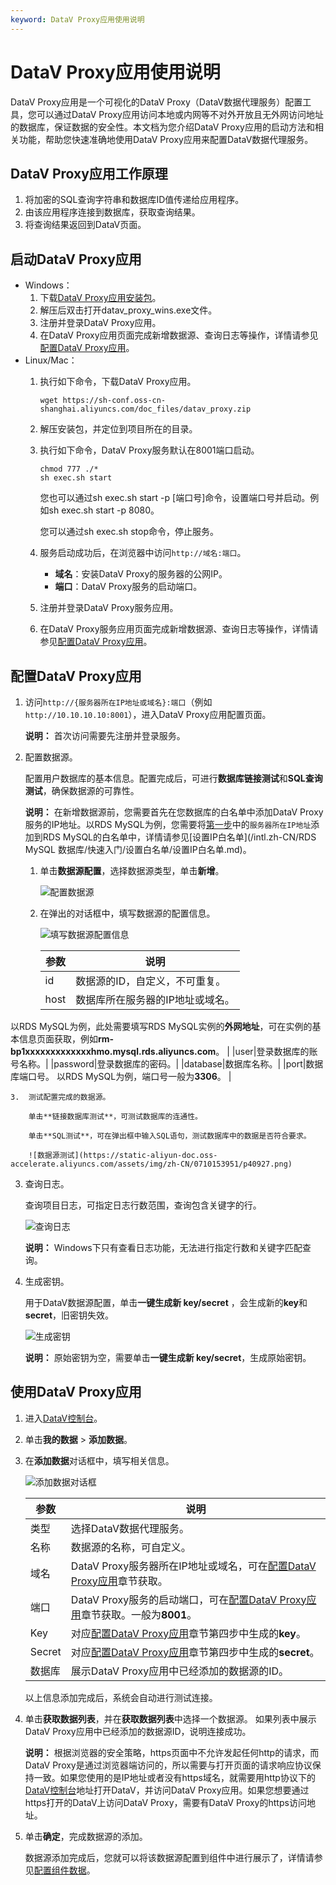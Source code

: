 ```yaml
---
keyword: DataV Proxy应用使用说明
---
```


# DataV Proxy应用使用说明

DataV Proxy应用是一个可视化的DataV Proxy（DataV数据代理服务）配置工具，您可以通过DataV Proxy应用访问本地或内网等不对外开放且无外网访问地址的数据库，保证数据的安全性。本文档为您介绍DataV Proxy应用的启动方法和相关功能，帮助您快速准确地使用DataV Proxy应用来配置DataV数据代理服务。

## DataV Proxy应用工作原理

1.  将加密的SQL查询字符串和数据库ID值传递给应用程序。
2.  由该应用程序连接到数据库，获取查询结果。
3.  将查询结果返回到DataV页面。

## 启动DataV Proxy应用

-   Windows：
    1.  下载[DataV Proxy应用安装包](https://sh-conf.oss-cn-shanghai.aliyuncs.com/doc_files/datav_proxy.zip)。
    2.  解压后双击打开datav\_proxy\_wins.exe文件。
    3.  注册并登录DataV Proxy应用。
    4.  在DataV Proxy应用页面完成新增数据源、查询日志等操作，详情请参见[配置DataV Proxy应用](#section_ncg_mtb_dhb)。
-   Linux/Mac：
    1.  执行如下命令，下载DataV Proxy应用。

        ```
        wget https://sh-conf.oss-cn-shanghai.aliyuncs.com/doc_files/datav_proxy.zip                        
        ```

    2.  解压安装包，并定位到项目所在的目录。
    3.  执行如下命令，DataV Proxy服务默认在8001端口启动。

        ```
        chmod 777 ./*
        sh exec.sh start
        ```

        您也可以通过sh exec.sh start -p \[端口号\]命令，设置端口号并启动。例如sh exec.sh start -p 8080。

        您可以通过sh exec.sh stop命令，停止服务。

    4.  服务启动成功后，在浏览器中访问`http://域名:端口`。
        -   **域名**：安装DataV Proxy的服务器的公网IP。
        -   **端口**：DataV Proxy服务的启动端口。
    5.  注册并登录DataV Proxy服务应用。
    6.  在DataV Proxy服务应用页面完成新增数据源、查询日志等操作，详情请参见[配置DataV Proxy应用](#section_ncg_mtb_dhb)。

## 配置DataV Proxy应用

1.  访问`http://{服务器所在IP地址或域名}:端口`（例如`http://10.10.10.10:8001`），进入DataV Proxy应用配置页面。

    **说明：** 首次访问需要先注册并登录服务。

2.  配置数据源。

    配置用户数据库的基本信息。配置完成后，可进行**数据库链接测试**和**SQL查询测试**，确保数据源的可靠性。

    **说明：** 在新增数据源前，您需要首先在您数据库的白名单中添加DataV Proxy服务的IP地址。以RDS MySQL为例，您需要将[第一步](#li_c0z_k0f_j2j)中的`服务器所在IP地址`添加到RDS MySQL的白名单中，详情请参见[设置IP白名单](/intl.zh-CN/RDS MySQL 数据库/快速入门/设置白名单/设置IP白名单.md)。

    1.  单击**数据源配置**，选择数据源类型，单击**新增**。

        ![配置数据源](https://static-aliyun-doc.oss-accelerate.aliyuncs.com/assets/img/zh-CN/0710153951/p40925.png)

    2.  在弹出的对话框中，填写数据源的配置信息。

        ![填写数据源配置信息](https://static-aliyun-doc.oss-accelerate.aliyuncs.com/assets/img/zh-CN/0710153951/p40926.png)

        |参数|说明|
        |--|--|
        |id|数据源的ID，自定义，不可重复。|
        |host|数据库所在服务器的IP地址或域名。

以RDS MySQL为例，此处需要填写RDS MySQL实例的**外网地址**，可在实例的基本信息页面获取，例如**rm-bp1xxxxxxxxxxxxxhmo.mysql.rds.aliyuncs.com**。 |
        |user|登录数据库的账号名称。|
        |password|登录数据库的密码。|
        |database|数据库名称。|
        |port|数据库端口号。 以RDS MySQL为例，端口号一般为**3306**。 |

    3.  测试配置完成的数据源。

        单击**链接数据库测试**，可测试数据库的连通性。

        单击**SQL测试**，可在弹出框中输入SQL语句，测试数据库中的数据是否符合要求。

        ![数据源测试](https://static-aliyun-doc.oss-accelerate.aliyuncs.com/assets/img/zh-CN/0710153951/p40927.png)

3.  查询日志。

    查询项目日志，可指定日志行数范围，查询包含关键字的行。

    ![查询日志](https://static-aliyun-doc.oss-accelerate.aliyuncs.com/assets/img/zh-CN/0710153951/p40928.png)

    **说明：** Windows下只有查看日志功能，无法进行指定行数和关键字匹配查询。

4.  生成密钥。

    用于DataV数据源配置，单击**一键生成新 key/secret** ，会生成新的**key**和**secret**，旧密钥失效。

    ![生成密钥](https://static-aliyun-doc.oss-accelerate.aliyuncs.com/assets/img/zh-CN/0710153951/p40929.png)

    **说明：** 原始密钥为空，需要单击**一键生成新 key/secret**，生成原始密钥。


## 使用DataV Proxy应用

1.  进入[DataV控制台](https://datav.alibabacloud.com/)。
2.  单击**我的数据** \> **添加数据**。
3.  在**添加数据**对话框中，填写相关信息。

    ![添加数据对话框](https://static-aliyun-doc.oss-accelerate.aliyuncs.com/assets/img/zh-CN/1710153951/p59464.png)

    |参数|说明|
    |--|--|
    |类型|选择DataV数据代理服务。|
    |名称|数据源的名称，可自定义。|
    |域名|DataV Proxy服务器所在IP地址或域名，可在[配置DataV Proxy应用](#li_c0z_k0f_j2j)章节获取。|
    |端口|DataV Proxy服务的启动端口，可在[配置DataV Proxy应用](#li_c0z_k0f_j2j)章节获取。一般为**8001**。|
    |Key|对应[配置DataV Proxy应用](#li_y67_4zf_iag)章节第四步中生成的**key**。|
    |Secret|对应[配置DataV Proxy应用](#li_y67_4zf_iag)章节第四步中生成的**secret**。|
    |数据库|展示DataV Proxy应用中已经添加的数据源的ID。|

    以上信息添加完成后，系统会自动进行测试连接。

4.  单击**获取数据列表**，并在**获取数据列表**中选择一个数据源。 如果列表中展示DataV Proxy应用中已经添加的数据源ID，说明连接成功。

    **说明：** 根据浏览器的安全策略，https页面中不允许发起任何http的请求，而DataV Proxy是通过浏览器端访问的，所以需要与打开页面的请求响应协议保持一致。如果您使用的是IP地址或者没有https域名，就需要用http协议下的[DataV控制台](https://datav.alibabacloud.com/)地址打开DataV，并访问DataV Proxy应用。如果您想要通过https打开的DataV上访问DataV Proxy，需要有DataV Proxy的https访问地址。

5.  单击**确定**，完成数据源的添加。

    数据源添加完成后，您就可以将该数据源配置到组件中进行展示了，详情请参见[配置组件数据](/intl.zh-CN/管理组件/配置组件数据.md)。


